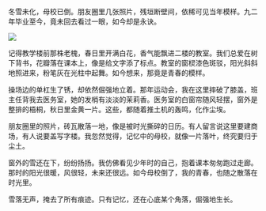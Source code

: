 冬雪未化，母校已倒。朋友圈里几张照片，残垣断壁间，依稀可见当年模样。九二年毕业至今，竟未回去看过一眼，如今却是永诀。

![](https://pic.superbed.cc/item/679f8be6fa9f77b4dc663ba4.jpg)

记得教学楼前那株老槐，春日里开满白花，香气能飘进二楼的教室。我们总爱在树下背书，花瓣落在课本上，像是给文字添了标点。教室的窗棂漆色斑驳，阳光斜斜地照进来，粉笔灰在光柱中起舞。如今想来，那竟是青春的模样。

操场边的单杠生了锈，却依然倔强地立着。那年运动会，我在这里摔破了膝盖，班主任背我去医务室，她的发梢有淡淡的茉莉香。医务室的白窗帘随风轻摆，窗外是整排的梧桐，秋日里金黄一片。这些，都随着推土机的轰鸣，化作尘埃。

朋友圈里的照片，砖瓦散落一地，像是被时光撕碎的日历。有人留言说这里要建商场，有人说要盖写字楼。我忽然觉得，记忆中的母校，就像一片落叶，终究要归于尘土。

窗外的雪还在下，纷纷扬扬。我仿佛看见少年时的自己，抱着课本匆匆跑过走廊。那时的阳光很暖，风很轻，未来还很远。如今母校倒了，我的青春，也随之散落在时光里。

雪落无声，掩去了所有痕迹。只有记忆，还在心底某个角落，倔强地生长。